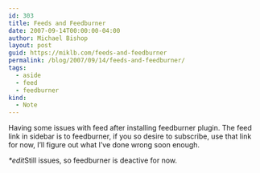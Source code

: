 ```yaml
---
id: 303
title: Feeds and Feedburner
date: 2007-09-14T00:00:00-04:00
author: Michael Bishop
layout: post
guid: https://miklb.com/feeds-and-feedburner
permalink: /blog/2007/09/14/feeds-and-feedburner/
tags:
  - aside
  - feed
  - feedburner
kind:
  - Note
---
```

<p>Having some issues with feed after installing feedburner plugin.  The feed link in sidebar is to feedburner, if you so desire to subscribe, use that link for now, I’ll figure out what I’ve done wrong soon enough.</p>

<p><em>*edit</em>Still issues, so feedburner is deactive for now.</p>